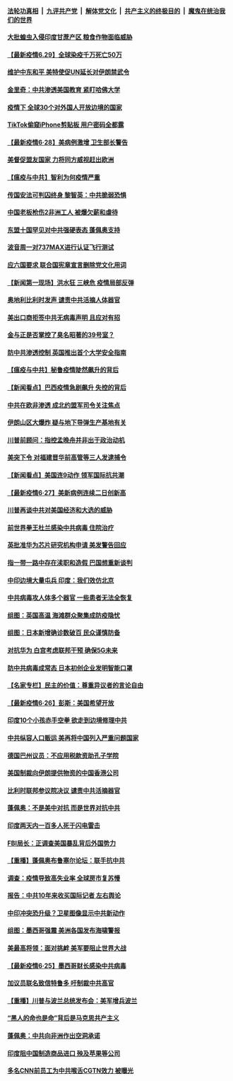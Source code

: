 ####  [法轮功真相](../../../../basic/blob/master/README.md?t=06291702) &nbsp;|&nbsp; [九评共产党](../../../../9ping.md/blob/master/README.md?t=06291702) &nbsp;|&nbsp; [解体党文化](../../../../jtdwh.md/blob/master/README.md?t=06291702)  &nbsp;|&nbsp; [共产主义的终极目的](../../../../gczydzjmd.md/blob/master/README.md?t=06291702) &nbsp;|&nbsp; [魔鬼在统治我们的世界](../../../../mgztzwmdsj.md/blob/master/README.md?t=06291702) 

#### [大批蝗虫入侵印度甘蔗产区 粮食作物面临威胁](../pages/nsc418/n12218835.md?t=06291702) 

#### [【最新疫情6.29】全球染疫千万死亡50万](../pages/nsc418/n12215001.md?t=06291702) 

#### [维护中东和平 美特使促UN延长对伊朗禁武令](../pages/nsc418/n12218609.md?t=06291702) 

#### [金里奇：中共渗透美国教育 紧盯哈佛大学](../pages/nsc418/n12217783.md?t=06291702) 

#### [疫情下 全球30个对外国人开放边境的国家](../pages/nsc418/n12205194.md?t=06291702) 

#### [TikTok偷窥iPhone剪贴板 用户密码全都露](../pages/nsc418/n12217947.md?t=06291702) 

#### [【最新疫情6·28】美病例激增 卫生部长警告](../pages/nsc418/n12212934.md?t=06291702) 

#### [美督促盟友国家 力将同方威视赶出欧洲](../pages/nsc418/n12217695.md?t=06291702) 

#### [【瘟疫与中共】智利为何疫情严重](../pages/nsc418/n12217721.md?t=06291702) 

#### [传国安法可判囚终身 黎智英：中共脆弱恐惧](../pages/nsc418/n12217544.md?t=06291702) 

#### [中国老板枪伤2非洲工人 被爆欠薪和虐待](../pages/nsc418/n12217591.md?t=06291702) 

#### [东盟十国罕见对中共强硬表态 蓬佩奥支持](../pages/nsc418/n12217571.md?t=06291702) 

#### [波音周一对737MAX进行认证飞行测试](../pages/nsc418/n12217519.md?t=06291702) 

#### [应六国要求 联合国宪章宣言删除党文化用词](../pages/nsc418/n12217477.md?t=06291702) 

#### [【新闻第一现场】洪水狂 三峡危 疫情局部反弹](../pages/nsc418/n12217350.md?t=06291702) 

#### [奥地利比利时发声  谴责中共活摘人体器官](../pages/nsc418/n12216554.md?t=06291702) 

#### [美出口商拒签中共无病毒声明 且应对有招](../pages/nsc418/n12216909.md?t=06291702) 

#### [金与正是否掌控了臭名昭著的39号室？](../pages/nsc418/n12217251.md?t=06291702) 

#### [防中共渗透控制 英国推出首个大学安全指南](../pages/nsc418/n12216751.md?t=06291702) 

#### [【瘟疫与中共】秘鲁疫情陡然飙升的背后](../pages/nsc418/n12216630.md?t=06291702) 

#### [【新闻看点】巴西疫情急剧飙升 失控的背后](../pages/nsc418/n12216291.md?t=06291702) 

#### [中共在欧非渗透 成北约盟军司令关注焦点](../pages/nsc418/n12216609.md?t=06291702) 

#### [伊朗山区大爆炸 疑与地下导弹生产基地有关](../pages/nsc418/n12216637.md?t=06291702) 

#### [川普前顾问：指控孟晚舟并非出于政治动机](../pages/nsc418/n12216532.md?t=06291702) 

#### [美突下令 对福建晋华前高管等三人发逮捕令](../pages/nsc418/n12216296.md?t=06291702) 

#### [【新闻看点】美国连9动作 领军国际抗共潮](../pages/nsc418/n12215121.md?t=06291702) 

#### [【最新疫情6·27】美新病例连续二日创新高](../pages/nsc418/n12215389.md?t=06291702) 

#### [川普再谈中共对美国经济和大选的威胁](../pages/nsc418/n12214917.md?t=06291702) 

#### [前世界拳王杜兰感染中共病毒 住院治疗](../pages/nsc418/n12214771.md?t=06291702) 

#### [英批准华为芯片研究机构申请 美发警告回应](../pages/nsc418/n12214643.md?t=06291702) 

#### [指一带一路中存在渎职和造假 巴国想重新谈判](../pages/nsc418/n12214599.md?t=06291702) 

#### [中印边境大量屯兵 印度：我们效仿北京](../pages/nsc418/n12214491.md?t=06291702) 

#### [中共病毒攻人体多个器官 一些患者无法全恢复](../pages/nsc418/n12214393.md?t=06291702) 

#### [组图：英国高温 海滩群众聚集成防疫隐忧](../pages/nsc418/n12213831.md?t=06291702) 

#### [组图：日本新增确诊数破百 民众谨慎防备](../pages/nsc418/n12214024.md?t=06291702) 

#### [对抗华为 白宫考虑联邦干预 确保5G未来](../pages/nsc418/n12214112.md?t=06291702) 

#### [防中共病毒成常态 日本初创企业发明智能口罩](../pages/nsc418/n12214107.md?t=06291702) 

#### [【名家专栏】民主的价值：尊重异议者的言论自由](../pages/nsc418/n12204163.md?t=06291702) 

#### [【最新疫情6·26】彭斯：美国希望开放](../pages/nsc418/n12213008.md?t=06291702) 

#### [印度10个小孩赤手空拳 欲走到边境修理中共](../pages/nsc418/n12213595.md?t=06291702) 

#### [中共纵容人口贩运 美再将中国列入严重问题国家](../pages/nsc418/n12213491.md?t=06291702) 

#### [德国巴州议员：不应用税款资助孔子学院](../pages/nsc418/n12213025.md?t=06291702) 

#### [美国制裁向伊朗提供物资的中国香港公司](../pages/nsc418/n12212790.md?t=06291702) 

#### [比利时联邦参议院决议 谴责中共活摘器官](../pages/nsc418/n12212777.md?t=06291702) 

#### [蓬佩奥：不是美中对抗 而是世界对抗中共](../pages/nsc418/n12212375.md?t=06291702) 

#### [印度两天内一百多人死于闪电雷击](../pages/nsc418/n12212509.md?t=06291702) 

#### [FBI局长：正调查美国暴乱背后外国势力](../pages/nsc418/n12212191.md?t=06291702) 

#### [【重播】蓬佩奥布鲁塞尔论坛：联手抗中共](../pages/nsc418/n12211937.md?t=06291702) 

#### [调查：疫情导致高失业率 全球房市复苏慢](../pages/nsc418/n12211645.md?t=06291702) 

#### [报告：中共10年来收买国际记者 左右舆论](../pages/nsc418/n12211954.md?t=06291702) 

#### [中印冲突恐升级？卫星图像显示中共新动作](../pages/nsc418/n12211793.md?t=06291702) 

#### [组图：墨西哥强震 美洲各国发布海啸警报](../pages/nsc418/n12208966.md?t=06291702) 

#### [美最高将领：面对挑衅 美军要阻止世界大战](../pages/nsc418/n12211458.md?t=06291702) 

#### [【最新疫情6·25】墨西哥财长感染中共病毒](../pages/nsc418/n12210649.md?t=06291702) 

#### [加议员联名致信特鲁多 吁制裁中共高官](../pages/nsc418/n12211291.md?t=06291702) 

#### [【重播】川普与波兰总统发布会：美军增兵波兰](../pages/nsc418/n12209733.md?t=06291702) 

#### [“黑人的命也是命”背后是马克思共产主义](../pages/nsc418/n12210133.md?t=06291702) 

#### [蓬佩奥：中共向非洲作出空洞承诺](../pages/nsc418/n12210177.md?t=06291702) 

#### [印度阻中国制造商品进口 殃及苹果等公司](../pages/nsc418/n12210101.md?t=06291702) 

#### [多名CNN前员工为中共喉舌CGTN效力 被曝光](../pages/nsc418/n12209805.md?t=06291702) 

